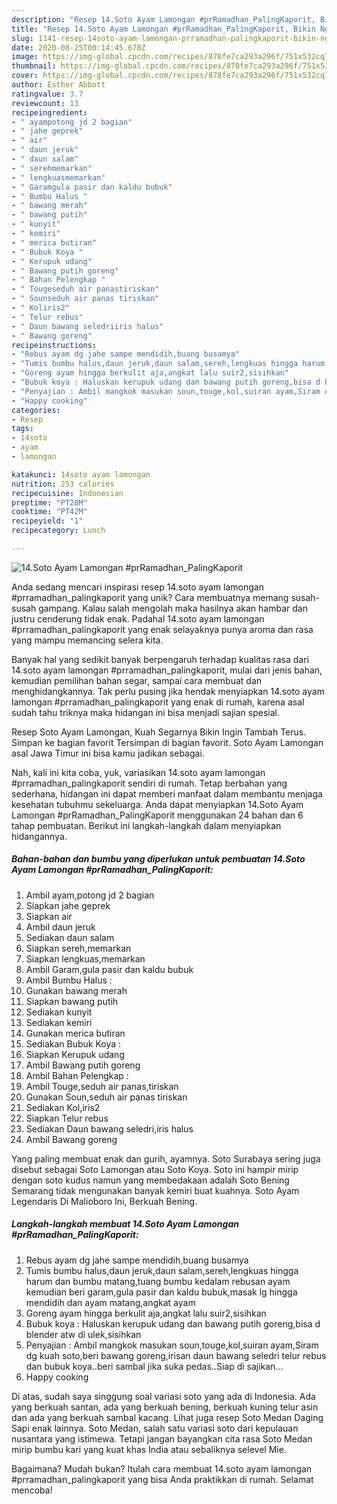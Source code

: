 ```yaml
---
description: "Resep 14.Soto Ayam Lamongan #prRamadhan_PalingKaporit, Bikin Ngiler"
title: "Resep 14.Soto Ayam Lamongan #prRamadhan_PalingKaporit, Bikin Ngiler"
slug: 1141-resep-14soto-ayam-lamongan-prramadhan-palingkaporit-bikin-ngiler
date: 2020-08-25T00:14:45.670Z
image: https://img-global.cpcdn.com/recipes/878fe7ca293a296f/751x532cq70/14soto-ayam-lamongan-prramadhan_palingkaporit-foto-resep-utama.jpg
thumbnail: https://img-global.cpcdn.com/recipes/878fe7ca293a296f/751x532cq70/14soto-ayam-lamongan-prramadhan_palingkaporit-foto-resep-utama.jpg
cover: https://img-global.cpcdn.com/recipes/878fe7ca293a296f/751x532cq70/14soto-ayam-lamongan-prramadhan_palingkaporit-foto-resep-utama.jpg
author: Esther Abbott
ratingvalue: 3.7
reviewcount: 13
recipeingredient:
- " ayampotong jd 2 bagian"
- " jahe geprek"
- " air"
- " daun jeruk"
- " daun salam"
- " serehmemarkan"
- " lengkuasmemarkan"
- " Garamgula pasir dan kaldu bubuk"
- " Bumbu Halus "
- " bawang merah"
- " bawang putih"
- " kunyit"
- " kemiri"
- " merica butiran"
- " Bubuk Koya "
- " Kerupuk udang"
- " Bawang putih goreng"
- " Bahan Pelengkap "
- " Tougeseduh air panastiriskan"
- " Sounseduh air panas tiriskan"
- " Koliris2"
- " Telur rebus"
- " Daun bawang seledriiris halus"
- " Bawang goreng"
recipeinstructions:
- "Rebus ayam dg jahe sampe mendidih,buang busamya"
- "Tumis bumbu halus,daun jeruk,daun salam,sereh,lengkuas hingga harum dan bumbu matang,tuang bumbu kedalam rebusan ayam kemudian beri garam,gula pasir dan kaldu bubuk,masak lg hingga mendidih dan ayam matang,angkat ayam"
- "Goreng ayam hingga berkulit aja,angkat lalu suir2,sisihkan"
- "Bubuk koya : Haluskan kerupuk udang dan bawang putih goreng,bisa d blender atw di ulek,sisihkan"
- "Penyajian : Ambil mangkok masukan soun,touge,kol,suiran ayam,Siram dg kuah soto,beri bawang goreng,irisan daun bawang seledri telur rebus dan bubuk koya..beri sambal jika suka pedas..Siap di sajikan..."
- "Happy cooking"
categories:
- Resep
tags:
- 14soto
- ayam
- lamongan

katakunci: 14soto ayam lamongan 
nutrition: 253 calories
recipecuisine: Indonesian
preptime: "PT28M"
cooktime: "PT42M"
recipeyield: "1"
recipecategory: Lunch

---
```



![14.Soto Ayam Lamongan #prRamadhan_PalingKaporit](https://img-global.cpcdn.com/recipes/878fe7ca293a296f/751x532cq70/14soto-ayam-lamongan-prramadhan_palingkaporit-foto-resep-utama.jpg)

Anda sedang mencari inspirasi resep 14.soto ayam lamongan #prramadhan_palingkaporit yang unik? Cara membuatnya memang susah-susah gampang. Kalau salah mengolah maka hasilnya akan hambar dan justru cenderung tidak enak. Padahal 14.soto ayam lamongan #prramadhan_palingkaporit yang enak selayaknya punya aroma dan rasa yang mampu memancing selera kita.

Banyak hal yang sedikit banyak berpengaruh terhadap kualitas rasa dari 14.soto ayam lamongan #prramadhan_palingkaporit, mulai dari jenis bahan, kemudian pemilihan bahan segar, sampai cara membuat dan menghidangkannya. Tak perlu pusing jika hendak menyiapkan 14.soto ayam lamongan #prramadhan_palingkaporit yang enak di rumah, karena asal sudah tahu triknya maka hidangan ini bisa menjadi sajian spesial.

Resep Soto Ayam Lamongan, Kuah Segarnya Bikin Ingin Tambah Terus. Simpan ke bagian favorit Tersimpan di bagian favorit. Soto Ayam Lamongan asal Jawa Timur ini bisa kamu jadikan sebagai.


Nah, kali ini kita coba, yuk, variasikan 14.soto ayam lamongan #prramadhan_palingkaporit sendiri di rumah. Tetap berbahan yang sederhana, hidangan ini dapat memberi manfaat dalam membantu menjaga kesehatan tubuhmu sekeluarga. Anda dapat menyiapkan 14.Soto Ayam Lamongan #prRamadhan_PalingKaporit menggunakan 24 bahan dan 6 tahap pembuatan. Berikut ini langkah-langkah dalam menyiapkan hidangannya.

<!--inarticleads1-->

##### Bahan-bahan dan bumbu yang diperlukan untuk pembuatan 14.Soto Ayam Lamongan #prRamadhan_PalingKaporit:

1. Ambil  ayam,potong jd 2 bagian
1. Siapkan  jahe geprek
1. Siapkan  air
1. Ambil  daun jeruk
1. Sediakan  daun salam
1. Siapkan  sereh,memarkan
1. Siapkan  lengkuas,memarkan
1. Ambil  Garam,gula pasir dan kaldu bubuk
1. Ambil  Bumbu Halus :
1. Gunakan  bawang merah
1. Siapkan  bawang putih
1. Sediakan  kunyit
1. Sediakan  kemiri
1. Gunakan  merica butiran
1. Sediakan  Bubuk Koya :
1. Siapkan  Kerupuk udang
1. Ambil  Bawang putih goreng
1. Ambil  Bahan Pelengkap :
1. Ambil  Touge,seduh air panas,tiriskan
1. Gunakan  Soun,seduh air panas tiriskan
1. Sediakan  Kol,iris2
1. Siapkan  Telur rebus
1. Sediakan  Daun bawang seledri,iris halus
1. Ambil  Bawang goreng


Yang paling membuat enak dan gurih, ayamnya. Soto Surabaya sering juga disebut sebagai Soto Lamongan atau Soto Koya. Soto ini hampir mirip dengan soto kudus namun yang membedakaan adalah Soto Bening Semarang tidak mengunakan banyak kemiri buat kuahnya. Soto Ayam Legendaris Di Malioboro Ini, Berkuah Bening. 

<!--inarticleads2-->

##### Langkah-langkah membuat 14.Soto Ayam Lamongan #prRamadhan_PalingKaporit:

1. Rebus ayam dg jahe sampe mendidih,buang busamya
1. Tumis bumbu halus,daun jeruk,daun salam,sereh,lengkuas hingga harum dan bumbu matang,tuang bumbu kedalam rebusan ayam kemudian beri garam,gula pasir dan kaldu bubuk,masak lg hingga mendidih dan ayam matang,angkat ayam
1. Goreng ayam hingga berkulit aja,angkat lalu suir2,sisihkan
1. Bubuk koya : Haluskan kerupuk udang dan bawang putih goreng,bisa d blender atw di ulek,sisihkan
1. Penyajian : Ambil mangkok masukan soun,touge,kol,suiran ayam,Siram dg kuah soto,beri bawang goreng,irisan daun bawang seledri telur rebus dan bubuk koya..beri sambal jika suka pedas..Siap di sajikan...
1. Happy cooking


Di atas, sudah saya singgung soal variasi soto yang ada di Indonesia. Ada yang berkuah santan, ada yang berkuah bening, berkuah kuning telur asin dan ada yang berkuah sambal kacang. Lihat juga resep Soto Medan Daging Sapi enak lainnya. Soto Medan, salah satu variasi soto dari kepulauan nusantara yang istimewa. Tetapi jangan bayangkan cita rasa Soto Medan mirip bumbu kari yang kuat khas India atau sebaliknya selevel Mie. 

Bagaimana? Mudah bukan? Itulah cara membuat 14.soto ayam lamongan #prramadhan_palingkaporit yang bisa Anda praktikkan di rumah. Selamat mencoba!
